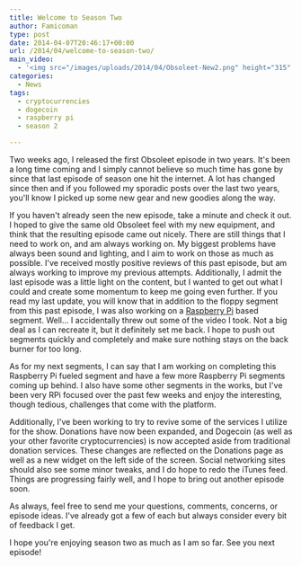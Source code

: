 ```yaml
---
title: Welcome to Season Two
author: Famicoman
type: post
date: 2014-04-07T20:46:17+00:00
url: /2014/04/welcome-to-season-two/
main_video:
  - '<img src="/images/uploads/2014/04/Obsoleet-New2.png" height="315" width="561">'
categories:
  - News
tags:
  - cryptocurrencies
  - dogecoin
  - raspberry pi
  - season 2

---
```

Two weeks ago, I released the first Obsoleet episode in two years. It's been a long time coming and I simply cannot believe so much time has gone by since that last episode of season one hit the internet. A lot has changed since then and if you followed my sporadic posts over the last two years, you'll know I picked up some new gear and new goodies along the way. 

If you haven't already seen the new episode, take a minute and check it out. I hoped to give the same old Obsoleet feel with my new equipment, and think that the resulting episode came out nicely. There are still things that I need to work on, and am always working on. My biggest problems have always been sound and lighting, and I aim to work on those as much as possible. I've received mostly positive reviews of this past episode, but am always working to improve my previous attempts. Additionally, I admit the last episode was a little light on the content, but I wanted to get out what I could and create some momentum to keep me going even further. If you read my last update, you will know that in addition to the floppy segment from this past episode, I was also working on a [Raspberry Pi][1] based segment. Well&#8230; I accidentally threw out some of the video I took. Not a big deal as I can recreate it, but it definitely set me back. I hope to push out segments quickly and completely and make sure nothing stays on the back burner for too long.

As for my next segments, I can say that I am working on completing this Raspberry Pi fueled segment and have a few more Raspberry Pi segments coming up behind. I also have some other segments in the works, but I've been very RPi focused over the past few weeks and enjoy the interesting, though tedious, challenges that come with the platform.

Additionally, I've been working to try to revive some of the services I utilize for the show. Donations have now been expanded, and Dogecoin (as well as your other favorite cryptocurrencies) is now accepted aside from traditional donation services. These changes are reflected on the Donations page as well as a new widget on the left side of the screen. Social networking sites should also see some minor tweaks, and I do hope to redo the iTunes feed. Things are progressing fairly well, and I hope to bring out another episode soon.

As always, feel free to send me your questions, comments, concerns, or episode ideas. I've already got a few of each but always consider every bit of feedback I get.

I hope you're enjoying season two as much as I am so far. See you next episode!

 [1]: http://www.raspberrypi.org/ "Raspberry Pi"